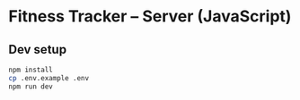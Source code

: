 # Fitness Tracker – Server (JavaScript)

## Dev setup
```bash
npm install
cp .env.example .env
npm run dev
```